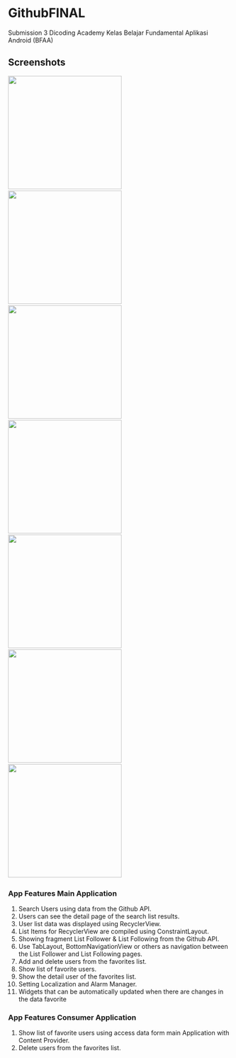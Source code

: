 # GithubFINAL
Submission 3 Dicoding Academy Kelas Belajar Fundamental Aplikasi Android (BFAA)

## Screenshots
<img src="https://github.com/RifkiCS29/GithubFINAL/blob/master/screenshots/Screenshot_20200801-002715_Github%20Final.jpg" width="256">&nbsp;&nbsp;
<img src="https://github.com/RifkiCS29/GithubFINAL/blob/master/screenshots/Screenshot_20200801-002826_Github%20Final.jpg" width="256">&nbsp;&nbsp;
<img src="https://github.com/RifkiCS29/GithubFINAL/blob/master/screenshots/Screenshot_20200801-002837_Github%20Final.jpg" width="256">&nbsp;&nbsp;
<img src="https://github.com/RifkiCS29/GithubFINAL/blob/master/screenshots/Screenshot_20200801-002851_Github%20Final.jpg" width="256">&nbsp;&nbsp;
<img src="https://github.com/RifkiCS29/GithubFINAL/blob/master/screenshots/Screenshot_20200801-003122_Github%20Favourite%20Users.jpg" width="256">&nbsp;&nbsp;
<img src="https://github.com/RifkiCS29/GithubFINAL/blob/master/screenshots/Screenshot_20200801-003129_Github%20Favourite%20Users.jpg" width="256">&nbsp;&nbsp;
<img src="https://github.com/RifkiCS29/GithubFINAL/blob/master/screenshots/Screenshot_20200801-002911_One%20UI%20Home.jpg" width="256">&nbsp;&nbsp;

### App Features Main Application
1. Search Users using data from the Github API.
2. Users can see the detail page of the search list results.
3. User list data was displayed using RecyclerView.
4. List Items for RecyclerView are compiled using ConstraintLayout.
5. Showing fragment List Follower & List Following from the Github API.
6. Use TabLayout, BottomNavigationView or others as navigation between the List Follower and List Following pages.
7. Add and delete users from the favorites list.
8. Show list of favorite users.
9. Show the detail user of the favorites list.
10. Setting Localization and Alarm Manager.
11. Widgets that can be automatically updated when there are changes in the data favorite

### App Features Consumer Application
1. Show list of favorite users using access data form main Application with Content Provider.
2. Delete users from the favorites list.
